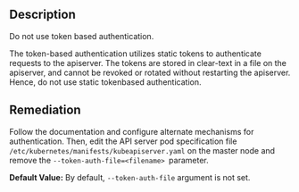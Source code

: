 ## Description

Do not use token based authentication.

The token-based authentication utilizes static tokens to authenticate requests to the apiserver. The tokens are stored in clear-text in a file on the apiserver, and cannot be revoked or rotated without restarting the apiserver. Hence, do not use static tokenbased authentication.

## Remediation

Follow the documentation and configure alternate mechanisms for authentication. Then, edit the API server pod specification file `/etc/kubernetes/manifests/kubeapiserver.yaml` on the master node and remove the `--token-auth-file=<filename> `parameter.

**Default Value:** By default, `--token-auth-file` argument is not set.